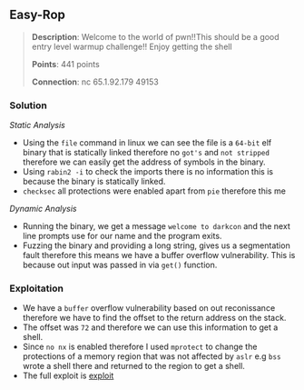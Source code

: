 ## Easy-Rop

> **Description**: Welcome to the world of pwn!!This should be a good entry level warmup challenge!!
> Enjoy getting the shell
>
> **Points**: 441 points
>
>**Connection**: nc 65.1.92.179 49153


### Solution

*Static Analysis*

- Using the `file` command in linux we can see the file is a `64-bit` elf binary that 
is statically linked therefore no `got's` and `not stripped` therefore we can easily get the 
address of symbols in the binary.
- Using `rabin2 -i` to check the imports there is no information this is because the binary 
is statically linked.
- `checksec` all protections were enabled apart from `pie` therefore this me

*Dynamic Analysis*

- Running the binary, we get a message `welcome to darkcon` and the next line prompts use
for our name and the program exits.
- Fuzzing the binary and providing a long string, gives us a segmentation fault therefore 
this means we have a buffer overflow vulnerability. This is because out input was passed in 
via `get()` function.

### Exploitation

- We have a `buffer` overflow vulnerability based on out reconissance therefore we 
have to find the offset to the return address on the stack.
- The offset was `72` and therefore we can use this information to get a shell.
- Since `no nx` is enabled therefore I used `mprotect` to change the protections of
a memory region that was not affected by `aslr` e.g `bss` wrote a shell there and 
returned to the region to get a shell.
- The full exploit is [exploit](exploit.py)

